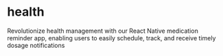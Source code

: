 # health
Revolutionize health management with our React Native medication reminder app, enabling users to easily schedule, track, and receive timely dosage notifications
